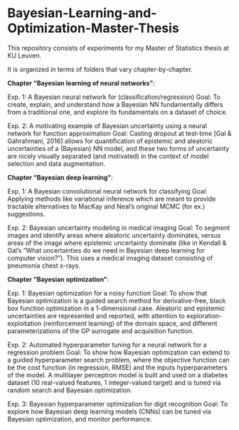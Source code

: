 # Bayesian-Learning-and-Optimization-Master-Thesis

This repository consists of experiments for my Master of Statistics thesis at KU Leuven.

It is organized in terms of folders that vary chapter-by-chapter.


**Chapter “Bayesian learning of neural networks”**:

Exp. 1: A Bayesian neural network for (classification/regression)
Goal: To create, explain, and understand how a Bayesian NN fundamentally differs from a traditional one, and explore its fundamentals on a dataset of choice.

Exp. 2: A motivating example of Bayesian uncertainty using a neural network for function approximation
Goal: Casting dropout at test-time [Gal & Gahrahmani, 2016] allows for quantification of epistemic and aleatoric uncertainties of a (Bayesian) NN model, and these two forms of uncertainty are nicely visually separated (and motivated) in the context of model selection and data augmentation.


**Chapter “Bayesian deep learning”**:

Exp. 1: A Bayesian convolutional neural network for classifying 
Goal: Applying methods like variational inference which are meant to provide tractable alternatives to MacKay and Neal’s original MCMC (for ex.) suggestions.

Exp. 2: Bayesian uncertainty modeling in medical imaging
Goal: To segment images and identify areas where aleatoric uncertainty dominates, versus areas of the image where epistemic uncertainty dominate (like in Kendall & Gal’s “What uncertainties do we need in Bayesian deep learning for computer vision?”). This uses a medical imaging dataset consisting of pneumonia chest x-rays.


**Chapter “Bayesian optimization”**:

Exp. 1: Bayesian optimization for a noisy function
Goal: To show that Bayesian optimization is a guided search method for derivative-free, black box function optimization in a 1-dimensional case. Aleatoric and epistemic uncertainties are represented and reported, with attention to exploration-exploitation (reinforcement learning) of the domain space, and different parameterizations of the GP surrogate and acquisition function.

Exp. 2: Automated hyperparameter tuning for a neural network for a regression problem
Goal: To show how Bayesian optimization can extend to a guided hyperparameter search problem, where the objective function can be the cost function (in regression, RMSE) and the inputs hyperparameters of the model. A multilayer perceptron model is built and used on a diabetes dataset (10 real-valued features, 1 integer-valued target) and is tuned via random search and Bayesian optimization.

Exp. 3: Bayesian hyperparameter optimization for digit recognition
Goal: To explore how Bayesian deep learning models (CNNs) can be tuned via Bayesian optimization, and monitor performance.

